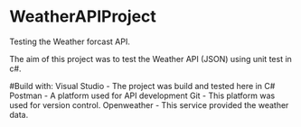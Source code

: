 # WeatherAPIProject

Testing the Weather forcast API.

The aim of this project was to test the Weather API (JSON) using unit test in c#.

#Build with:
Visual Studio - The project was build and tested here in C#
Postman - A platform used for API development
Git - This platform was used for version control.
Openweather - This service provided the weather data.


